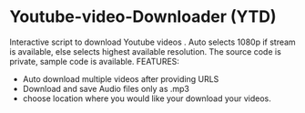 # Youtube-video-Downloader (YTD)
Interactive script to download Youtube videos . Auto selects 1080p if stream is available, else selects highest available resolution. The source code is private, sample code is available.
FEATURES:
- Auto download multiple videos after providing URLS
- Download and save Audio files only as .mp3
- choose location where you would like your download your videos.
